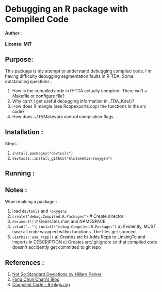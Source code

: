 # Debugging an R package with Compiled Code
#### Author : 
#### License: MIT 
## Purpose:
This package is my attempt to understand debugging compiled code. I'm having
difficulty debugging segmentation faults in R-TDA. Some outstanding questions :
1. How is the compiled code in R-TDA actually compiled. There isn't a Makefile or
   configure file?
2. Why can't I get useful debugging information in _TDA_Kde()?
3. How does R mangle (see Rcppexports.cpp) the functions in the src code?
4. How does ~/.R/Makevars control compilation flags.

## Installation :
Steps :
1. `install.packages("devtools")`
2. `devtools::install_github("klutometis/roxygen")`

## Running :

## Notes :
When making a package : 
1. load `devtools` and `roxygen2`
2. `create("debug.Compiled.R.Packages")`    # Create director
3. `document()`                             # Generates man and NAMESPACE
4. `setwd("..")`; `install("debug.Compiled.R.Packages")`
    a) Evidently, MUST have all code wrapped within functions. The files get sourced.
5. `usethis::use_rcpp()` 
    a) Creates src
    b) Adds Rcpp to LinkingTo and Imports in DESCRIPTION
    c) Creates src/.gitignore so that compiled code doesn't accidently get
       committed to git repo

## References :
1. [Not So Standard Deviations by Hillary Parker](https://hilaryparker.com/about-hilary-parker/)
2. [Fong Chun Chan's Blog](https://tinyheero.github.io/jekyll/update/2015/07/26/making-your-first-R-package.html)
3. [Compiled Code - R-pkgs.org](https://r-pkgs.org/src.html)
